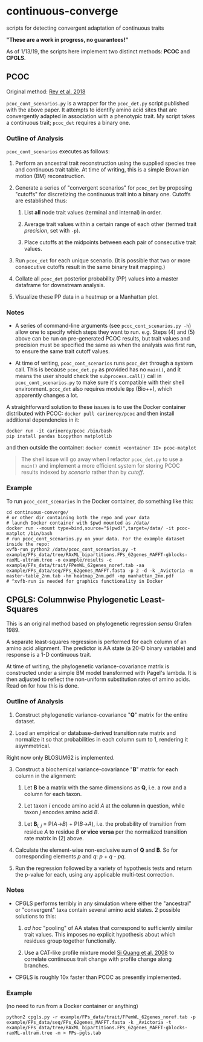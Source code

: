 # continuous-converge
scripts for detecting convergent adaptation of continuous traits

**"These are a work in progress, no guarantees!"**

As of 1/13/19, the scripts here implement two distinct methods: **PCOC** and **CPGLS**.

## PCOC
Original method: [Rey et al. 2018](http://dx.doi.org/10.1101/247296)

`pcoc_cont_scenarios.py` is a wrapper for the `pcoc_det.py` script published with 
the above paper. It attempts to identify amino acid sites that are convergently
adapted in association with a phenotypic trait. My script takes a continuous
trait; `pcoc_det` requires a binary one.

### Outline of Analysis
`pcoc_cont_scenarios` executes as follows:

1. Perform an ancestral trait reconstruction using the supplied species tree
and continuous trait table. At time of writing, this is a simple Brownian motion
(BM) reconstruction.

2. Generate a series of "convergent scenarios" for `pcoc_det` by proposing
"cutoffs" for discretizing the continuous trait into a binary one.
Cutoffs are established thus:

	1. List __all__ node trait values (terminal and internal) in order.
	
	2. Average trait values within a certain range of each other (termed trait 
	_precision_, set with `-p`).
	
	3. Place cutoffs at the midpoints between each pair of consecutive
	trait values.

3. Run `pcoc_det` for each unique scenario. (It is possible that two or more consecutive
cutoffs result in the same binary trait mapping.)

4. Collate all `pcoc_det` posterior probability (PP) values into a master dataframe
for downstream analysis.

5. Visualize these PP data in a heatmap or a Manhattan plot.

### Notes

* A series of command-line arguments (see `pcoc_cont_scenarios.py -h`) allow one
to specify which steps they want to run. 
e.g. Steps (4) and (5) above can be run on pre-generated PCOC results, but
trait values and precision must be specified the same as when the analysis was
first run, to ensure the same trait cutoff values.

* At time of writing, `pcoc_cont_scenarios` runs `pcoc_det` through a system call.
This is because `pcoc_det.py` as provided has no `main()`, and it means the user
should check the `subprocess.call()` call in `pcoc_cont_scenarios.py` to make
sure it's compatible with their shell environment. `pcoc_det` also requires
module `Bpp` (Bio++), which apparently changes a lot.

A straightforward solution to these issues is to use the Docker container 
distributed with PCOC:
```docker pull carinerey/pcoc```
and then install additional dependencies in it:
```
docker run -it carinerey/pcoc /bin/bash
pip install pandas biopython matplotlib
```
and then outside the container:
```docker commit <container ID> pcoc-matplot```

> The shell issue will go away when I refactor `pcoc_det.py` to use
a `main()` and implement a more efficient system for storing PCOC results indexed 
by _scenario_ rather than by _cutoff_.

### Example

To run `pcoc_cont_scenarios` in the Docker container, do something like this:
```
cd continuous-converge/
# or other dir containing both the repo and your data
# launch Docker container with $pwd mounted as /data/
docker run --mount type=bind,source="$(pwd)",target=/data/ -it pcoc-matplot /bin/bash
# run pcoc_cont_scenarios.py on your data. For the example dataset inside the repo:
xvfb-run python2 /data/pcoc_cont_scenarios.py -t example/FPs_data/tree/RAxML_bipartitions.FPs_62genes_MAFFT-gblocks-raxML-ultram.tree -o example/results -c example/FPs_data/trait/FPemWL_62genes_noref.tab -aa example/FPs_data/seq/FPs_62genes_MAFFT.fasta -p 2 -d -k _Avictoria -m master-table_2nm.tab -hm heatmap_2nm.pdf -mp manhattan_2nm.pdf
# ^xvfb-run is needed for graphics functionality in Docker
```

## CPGLS: Columnwise Phylogenetic Least-Squares
This is an original method based on phylogenetic regression _sensu_ Grafen 1989.

A separate least-squares regression is performed for each column of an amino acid
alignment. The predictor is AA state (a 20-D binary variable) and response is a
1-D continuous trait. 

At time of writing, the phylogenetic variance-covariance 
matrix is constructed under a simple BM model transformed with Pagel's lambda.
It is then adjusted to reflect the non-uniform substitution rates of amino acids.
Read on for how this is done.

### Outline of Analysis

1. Construct phylogenetic variance-covariance "**Q**" matrix for the entire dataset.

2. Load an empirical or database-derived transition rate matrix and normalize it
so that probabilities in each column sum to 1, rendering it asymmetrical.

Right now only BLOSUM62 is implemented.

3. Construct a biochemical variance-covariance "**B**" matrix for each column
in the alignment:

	1. Let **B** be a matrix with the same dimensions as **Q**, i.e. a row and 
	a column for each taxon.
	
	2. Let taxon _i_ encode amino acid _A_ at the column in question, 
	while taxon _j_ encodes amino acid _B_.
	
	3. Let **B**<sub>_i, j_</sub> = P(_A_->_B_) + P(_B_->_A_),
	i.e. the probability of transition from residue _A_ to residue _B_
	**or vice versa** per the normalized transition rate matrix in (2) above.
	
4. Calculate the element-wise non-exclusive sum of **Q** and **B**.
So for corresponding elements _p_ and _q_: _p_ + _q_ - _pq_.

5. Run the regression followed by a variety of hypothesis tests and return the
p-value for each, using any applicable multi-test correction.

### Notes

* CPGLS performs terribly in any simulation where either the "ancestral" or
"convergent" taxa contain several amino acid states. 2 possible solutions to this:

	1. _ad hoc_ "pooling" of AA states that correspond to sufficiently similar
	trait values. This imposes no explicit hypothesis about which residues group
	together functionally.
	
	2. Use a CAT-like profile mixture model 
	[Si Quang et al. 2008](http://dx.doi.org/10.1093/bioinformatics/btn445)
	to correlate continuous trait change with profile change along branches.
	
* CPGLS is roughly 10x faster than PCOC as presently implemented.

### Example

(no need to run from a Docker container or anything)

```
python2 cpgls.py -r example/FPs_data/trait/FPemWL_62genes_noref.tab -p example/FPs_data/seq/FPs_62genes_MAFFT.fasta -k _Avictoria -t example/FPs_data/tree/RAxML_bipartitions.FPs_62genes_MAFFT-gblocks-raxML-ultram.tree -m > FPs-pgls.tab
```